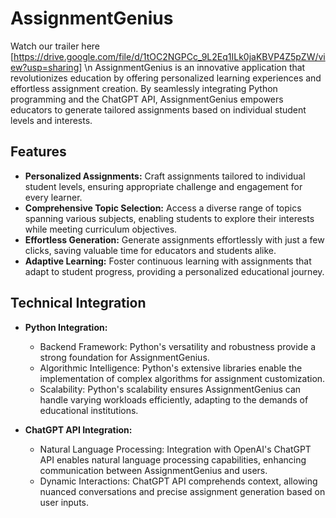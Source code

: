 # AssignmentGenius
Watch our trailer here [https://drive.google.com/file/d/1tOC2NGPCc_9L2Eq1ILk0jaKBVP4Z5pZW/view?usp=sharing] \n
AssignmentGenius is an innovative application that revolutionizes education by offering personalized learning experiences and effortless assignment creation. By seamlessly integrating Python programming and the ChatGPT API, AssignmentGenius empowers educators to generate tailored assignments based on individual student levels and interests.

## Features

- **Personalized Assignments:** Craft assignments tailored to individual student levels, ensuring appropriate challenge and engagement for every learner.
- **Comprehensive Topic Selection:** Access a diverse range of topics spanning various subjects, enabling students to explore their interests while meeting curriculum objectives.
- **Effortless Generation:** Generate assignments effortlessly with just a few clicks, saving valuable time for educators and students alike.
- **Adaptive Learning:** Foster continuous learning with assignments that adapt to student progress, providing a personalized educational journey.

## Technical Integration

- **Python Integration:**
  - Backend Framework: Python's versatility and robustness provide a strong foundation for AssignmentGenius.
  - Algorithmic Intelligence: Python's extensive libraries enable the implementation of complex algorithms for assignment customization.
  - Scalability: Python's scalability ensures AssignmentGenius can handle varying workloads efficiently, adapting to the demands of educational institutions.

- **ChatGPT API Integration:**
  - Natural Language Processing: Integration with OpenAI's ChatGPT API enables natural language processing capabilities, enhancing communication between AssignmentGenius and users.
  - Dynamic Interactions: ChatGPT API comprehends context, allowing nuanced conversations and precise assignment generation based on user inputs.

